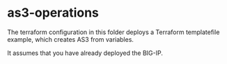 # as3-operations

The terraform configuration in this folder deploys a Terraform templatefile example, which creates AS3 from variables.  

It assumes that you have already deployed the BIG-IP.